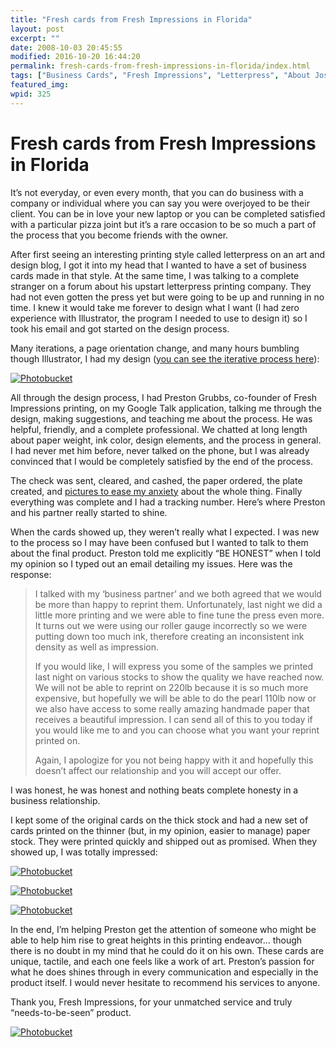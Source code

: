 ```yaml
---
title: "Fresh cards from Fresh Impressions in Florida"
layout: post
excerpt: ""
date: 2008-10-03 20:45:55
modified: 2016-10-20 16:44:20
permalink: fresh-cards-from-fresh-impressions-in-florida/index.html
tags: ["Business Cards", "Fresh Impressions", "Letterpress", "About JoshCanHelp", "Design"]
featured_img: 
wpid: 325
---
```


# Fresh cards from Fresh Impressions in Florida

It’s not everyday, or even every month, that you can do business with a company or individual where you can say you were overjoyed to be their client. You can be in love your new laptop or you can be completed satisfied with a particular pizza joint but it’s a rare occasion to be so much a part of the process that you become friends with the owner.

After first seeing an interesting printing style called letterpress on an art and design blog, I got it into my head that I wanted to have a set of business cards made in that style. At the same time, I was talking to a complete stranger on a forum about his upstart letterpress printing company. They had not even gotten the press yet but were going to be up and running in no time. I knew it would take me forever to design what I want (I had zero experience with Illustrator, the program I needed to use to design it) so I took his email and got started on the design process.

Many iterations, a page orientation change, and many hours bumbling though Illustrator, I had my design ([you can see the iterative process here](/new-new-business-card-design-the-process-feedback/)):

[![Photobucket](http://i102.photobucket.com/albums/m93/josh054/lp_card_06_final.jpg)](http://s102.photobucket.com/albums/m93/josh054/?action=view&current=lp_card_06_final.jpg)

All through the design process, I had Preston Grubbs, co-founder of Fresh Impressions printing, on my Google Talk application, talking me through the design, making suggestions, and teaching me about the process. He was helpful, friendly, and a complete professional. We chatted at long length about paper weight, ink color, design elements, and the process in general. I had never met him before, never talked on the phone, but I was already convinced that I would be completely satisfied by the end of the process.

The check was sent, cleared, and cashed, the paper ordered, the plate created, and [pictures to ease my anxiety](/letterpress-cards-cut-packed-and-on-their-way/) about the whole thing. Finally everything was complete and I had a tracking number. Here’s where Preston and his partner really started to shine.

When the cards showed up, they weren’t really what I expected. I was new to the process so I may have been confused but I wanted to talk to them about the final product. Preston told me explicitly “BE HONEST” when I told my opinion so I typed out an email detailing my issues. Here was the response:

> I talked with my ‘business partner’ and we both agreed that we would be more than happy to reprint them. Unfortunately, last night we did a little more printing and we were able to fine tune the press even more. It turns out we were using our roller gauge incorrectly so we were putting down too much ink, therefore creating an inconsistent ink density as well as impression.
> 
> If you would like, I will express you some of the samples we printed last night on various stocks to show the quality we have reached now. We will not be able to reprint on 220lb because it is so much more expensive, but hopefully we will be able to do the pearl 110lb now or we also have access to some really amazing handmade paper that receives a beautiful impression. I can send all of this to you today if you would like me to and you can choose what you want your reprint printed on.
> 
> Again, I apologize for you not being happy with it and hopefully this doesn’t affect our relationship and you will accept our offer.

I was honest, he was honest and nothing beats complete honesty in a business relationship.

I kept some of the original cards on the thick stock and had a new set of cards printed on the thinner (but, in my opinion, easier to manage) paper stock. They were printed quickly and shipped out as promised. When they showed up, I was totally impressed:

[![Photobucket](http://i102.photobucket.com/albums/m93/josh054/new_cards_003.jpg)](http://s102.photobucket.com/albums/m93/josh054/?action=view&current=new_cards_003.jpg)

[![Photobucket](http://i102.photobucket.com/albums/m93/josh054/new_cards_004.jpg)](http://s102.photobucket.com/albums/m93/josh054/?action=view&current=new_cards_004.jpg)

[![Photobucket](http://i102.photobucket.com/albums/m93/josh054/new_cards_005.jpg)](http://s102.photobucket.com/albums/m93/josh054/?action=view&current=new_cards_005.jpg)

In the end, I’m helping Preston get the attention of someone who might be able to help him rise to great heights in this printing endeavor… though there is no doubt in my mind that he could do it on his own. These cards are unique, tactile, and each one feels like a work of art. Preston’s passion for what he does shines through in every communication and especially in the product itself. I would never hesitate to recommend his services to anyone.

Thank you, Fresh Impressions, for your unmatched service and truly “needs-to-be-seen” product.

[![Photobucket](http://i102.photobucket.com/albums/m93/josh054/new_cards_007.jpg)](http://s102.photobucket.com/albums/m93/josh054/?action=view&current=new_cards_007.jpg)